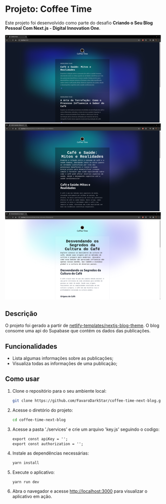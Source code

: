 # Projeto: Coffee Time 

Este projeto foi desenvolvido como parte do desafio **Criando o Seu Blog Pessoal Com Next.js - Digital Innovation One**.

![Home DarkMode](./public/preview1.png)
![Post DarkMode](./public/preview2.png)
![Post LightMode](./public/preview3.png)

## Descrição
O projeto foi gerado a partir de [netlify-templates/nextjs-blog-theme](https://github.com/netlify-templates/nextjs-blog-theme). O blog consome uma api do Supabase que contém os dados das publicações.

## Funcionalidades
- Lista algumas informações sobre as publicações;
- Visualiza todas as informações de uma publicação;

## Como usar

1. Clone o repositório para o seu ambiente local:

   ```bash
   git clone https://github.com/FavaroDarkStar/coffee-time-next-blog.git
   ``` 
 
2. Acesse o diretório do projeto:

   ```bash
   cd coffee-time-next-blog
   ```

3. Acesse a pasta './services' e crie um arquivo 'key.js' seguindo o codigo:
   ```code
   export const apiKey = '';
   export const authorization = '';
   ```


4. Instale as dependências necessárias:

   ```bash
   yarn install
   ```

5. Execute o aplicativo:

   ```bash
   yarn run dev
   ```


7. Abra o navegador e acesse [http://localhost:3000](http://localhost:3000) para visualizar o aplicativo em ação.

